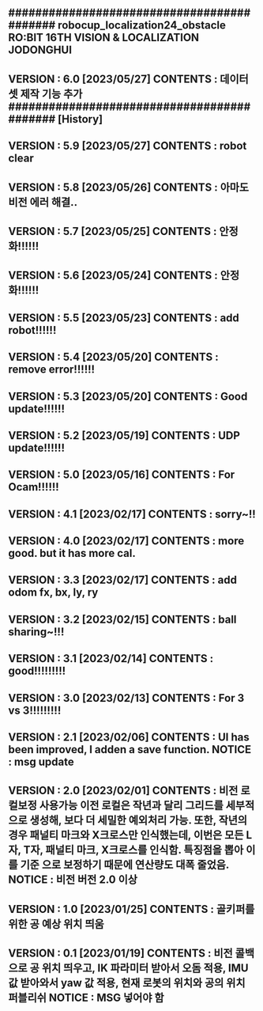 ###########################################
robocup_localization24_obstacle
RO:BIT 16TH VISION & LOCALIZATION JODONGHUI
-------------------------------------------
VERSION : 6.0 [2023/05/27]
CONTENTS : 데이터셋 제작 기능 추가
###########################################
[History]
-------------------------------------------
VERSION : 5.9 [2023/05/27]
CONTENTS : robot clear
-------------------------------------------
VERSION : 5.8 [2023/05/26]
CONTENTS : 아마도 비전 에러 해결..
-------------------------------------------
VERSION : 5.7 [2023/05/25]
CONTENTS : 안정화!!!!!!
-------------------------------------------
VERSION : 5.6 [2023/05/24]
CONTENTS : 안정화!!!!!!
-------------------------------------------
VERSION : 5.5 [2023/05/23]
CONTENTS : add robot!!!!!!
-------------------------------------------
VERSION : 5.4 [2023/05/20]
CONTENTS : remove error!!!!!!
-------------------------------------------
VERSION : 5.3 [2023/05/20]
CONTENTS : Good update!!!!!!
-------------------------------------------
VERSION : 5.2 [2023/05/19]
CONTENTS : UDP update!!!!!!
-------------------------------------------
VERSION : 5.0 [2023/05/16]
CONTENTS : For Ocam!!!!!!
-------------------------------------------
VERSION : 4.1 [2023/02/17]
CONTENTS : sorry~!!
-------------------------------------------
VERSION : 4.0 [2023/02/17]
CONTENTS : more good. but it has more cal.
-------------------------------------------
VERSION : 3.3 [2023/02/17]
CONTENTS : add odom fx, bx, ly, ry
-------------------------------------------
VERSION : 3.2 [2023/02/15]
CONTENTS : ball sharing~!!!
-------------------------------------------
VERSION : 3.1 [2023/02/14]
CONTENTS : good!!!!!!!!!
-------------------------------------------
VERSION : 3.0 [2023/02/13]
CONTENTS : For 3 vs 3!!!!!!!!!
-------------------------------------------
VERSION : 2.1 [2023/02/06]
CONTENTS : UI has been improved, I adden a
save function.
NOTICE : msg update
-------------------------------------------
VERSION : 2.0 [2023/02/01]
CONTENTS : 비전 로컬보정 사용가능
이전 로컬은 작년과 달리 그리드를 세부적으로 생성해,
보다 더 세밀한 예외처리 가능. 또한, 작년의 경우 패널티
마크와 X크로스만 인식했는데, 이번은 모든 L자, T자,
패널티 마크, X크로스를 인식함. 특징점을 뽑아 이를 기준
으로 보정하기 때문에 연산량도 대폭 줄었음.
NOTICE : 비전 버전 2.0 이상
-------------------------------------------
VERSION : 1.0 [2023/01/25]
CONTENTS : 골키퍼를 위한 공 예상 위치 띄움
-------------------------------------------
VERSION : 0.1 [2023/01/19]
CONTENTS : 비전 콜백으로 공 위치 띄우고, IK
파라미터 받아서 오돔 적용, IMU 값 받아와서 yaw
값 적용, 현재 로봇의 위치와 공의 위치 퍼블리쉬
NOTICE : MSG 넣어야 함
-------------------------------------------

